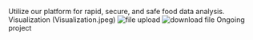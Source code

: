 Utilize our platform for rapid, secure, and safe food data analysis.
Visualization (Visualization.jpeg)
![file upload](https://i.imgur.com/YONpLBf.png)
![download file](https://i.imgur.com/ZDDCOnQ.png)
Ongoing project
